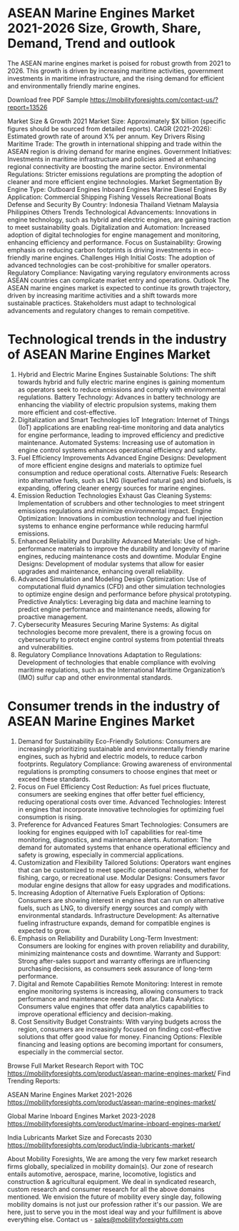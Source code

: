 # ASEAN Marine Engines Market 2021-2026  Size, Growth, Share, Demand, Trend and outlook
The ASEAN marine engines market is poised for robust growth from 2021 to 2026. This growth is driven by increasing maritime activities, government investments in maritime infrastructure, and the rising demand for efficient and environmentally friendly marine engines.


Download free PDF Sample https://mobilityforesights.com/contact-us/?report=13526 

Market Size & Growth
2021 Market Size: Approximately $X billion (specific figures should be sourced from detailed reports).
CAGR (2021-2026): Estimated growth rate of around X% per annum.
Key Drivers
Rising Maritime Trade: The growth in international shipping and trade within the ASEAN region is driving demand for marine engines.
Government Initiatives: Investments in maritime infrastructure and policies aimed at enhancing regional connectivity are boosting the marine sector.
Environmental Regulations: Stricter emissions regulations are prompting the adoption of cleaner and more efficient engine technologies.
Market Segmentation
By Engine Type:
Outboard Engines
Inboard Engines
Marine Diesel Engines
By Application:
Commercial Shipping
Fishing Vessels
Recreational Boats
Defense and Security
By Country:
Indonesia
Thailand
Vietnam
Malaysia
Philippines
Others
Trends
Technological Advancements: Innovations in engine technology, such as hybrid and electric engines, are gaining traction to meet sustainability goals.
Digitalization and Automation: Increased adoption of digital technologies for engine management and monitoring, enhancing efficiency and performance.
Focus on Sustainability: Growing emphasis on reducing carbon footprints is driving investments in eco-friendly marine engines.
Challenges
High Initial Costs: The adoption of advanced technologies can be cost-prohibitive for smaller operators.
Regulatory Compliance: Navigating varying regulatory environments across ASEAN countries can complicate market entry and operations.
Outlook
The ASEAN marine engines market is expected to continue its growth trajectory, driven by increasing maritime activities and a shift towards more sustainable practices. Stakeholders must adapt to technological advancements and regulatory changes to remain competitive.

# Technological trends in the industry of ASEAN Marine Engines Market
1. Hybrid and Electric Marine Engines
Sustainable Solutions: The shift towards hybrid and fully electric marine engines is gaining momentum as operators seek to reduce emissions and comply with environmental regulations.
Battery Technology: Advances in battery technology are enhancing the viability of electric propulsion systems, making them more efficient and cost-effective.
2. Digitalization and Smart Technologies
IoT Integration: Internet of Things (IoT) applications are enabling real-time monitoring and data analytics for engine performance, leading to improved efficiency and predictive maintenance.
Automated Systems: Increasing use of automation in engine control systems enhances operational efficiency and safety.
3. Fuel Efficiency Improvements
Advanced Engine Designs: Development of more efficient engine designs and materials to optimize fuel consumption and reduce operational costs.
Alternative Fuels: Research into alternative fuels, such as LNG (liquefied natural gas) and biofuels, is expanding, offering cleaner energy sources for marine engines.
4. Emission Reduction Technologies
Exhaust Gas Cleaning Systems: Implementation of scrubbers and other technologies to meet stringent emissions regulations and minimize environmental impact.
Engine Optimization: Innovations in combustion technology and fuel injection systems to enhance engine performance while reducing harmful emissions.
5. Enhanced Reliability and Durability
Advanced Materials: Use of high-performance materials to improve the durability and longevity of marine engines, reducing maintenance costs and downtime.
Modular Engine Designs: Development of modular systems that allow for easier upgrades and maintenance, enhancing overall reliability.
6. Advanced Simulation and Modeling
Design Optimization: Use of computational fluid dynamics (CFD) and other simulation technologies to optimize engine design and performance before physical prototyping.
Predictive Analytics: Leveraging big data and machine learning to predict engine performance and maintenance needs, allowing for proactive management.
7. Cybersecurity Measures
Securing Marine Systems: As digital technologies become more prevalent, there is a growing focus on cybersecurity to protect engine control systems from potential threats and vulnerabilities.
8. Regulatory Compliance Innovations
Adaptation to Regulations: Development of technologies that enable compliance with evolving maritime regulations, such as the International Maritime Organization’s (IMO) sulfur cap and other environmental standards.

# Consumer trends in the industry of ASEAN Marine Engines Market
1. Demand for Sustainability
Eco-Friendly Solutions: Consumers are increasingly prioritizing sustainable and environmentally friendly marine engines, such as hybrid and electric models, to reduce carbon footprints.
Regulatory Compliance: Growing awareness of environmental regulations is prompting consumers to choose engines that meet or exceed these standards.
2. Focus on Fuel Efficiency
Cost Reduction: As fuel prices fluctuate, consumers are seeking engines that offer better fuel efficiency, reducing operational costs over time.
Advanced Technologies: Interest in engines that incorporate innovative technologies for optimizing fuel consumption is rising.
3. Preference for Advanced Features
Smart Technologies: Consumers are looking for engines equipped with IoT capabilities for real-time monitoring, diagnostics, and maintenance alerts.
Automation: The demand for automated systems that enhance operational efficiency and safety is growing, especially in commercial applications.
4. Customization and Flexibility
Tailored Solutions: Operators want engines that can be customized to meet specific operational needs, whether for fishing, cargo, or recreational use.
Modular Designs: Consumers favor modular engine designs that allow for easy upgrades and modifications.
5. Increasing Adoption of Alternative Fuels
Exploration of Options: Consumers are showing interest in engines that can run on alternative fuels, such as LNG, to diversify energy sources and comply with environmental standards.
Infrastructure Development: As alternative fueling infrastructure expands, demand for compatible engines is expected to grow.
6. Emphasis on Reliability and Durability
Long-Term Investment: Consumers are looking for engines with proven reliability and durability, minimizing maintenance costs and downtime.
Warranty and Support: Strong after-sales support and warranty offerings are influencing purchasing decisions, as consumers seek assurance of long-term performance.
7. Digital and Remote Capabilities
Remote Monitoring: Interest in remote engine monitoring systems is increasing, allowing consumers to track performance and maintenance needs from afar.
Data Analytics: Consumers value engines that offer data analytics capabilities to improve operational efficiency and decision-making.
8. Cost Sensitivity
Budget Constraints: With varying budgets across the region, consumers are increasingly focused on finding cost-effective solutions that offer good value for money.
Financing Options: Flexible financing and leasing options are becoming important for consumers, especially in the commercial sector.

Browse Full Market Research Report with TOC https://mobilityforesights.com/product/asean-marine-engines-market/ 
Find Trending Reports:

ASEAN Marine Engines Market 2021-2026 https://mobilityforesights.com/product/asean-marine-engines-market/ 

Global Marine Inboard Engines Market 2023-2028 https://mobilityforesights.com/product/marine-inboard-engines-market/ 

India Lubricants Market Size and Forecasts 2030 https://mobilityforesights.com/product/india-lubricants-market/ 


About Mobility Foresights,
We are among the very few market research firms globally, specialized in mobility domain(s). Our zone of research entails automotive, aerospace, marine, locomotive, logistics and construction & agricultural equipment. We deal in syndicated research, custom research and consumer research for all the above domains mentioned.
We envision the future of mobility every single day, following mobility domains is not just our profession rather it's our passion. We are here, just to serve you in the most ideal way and your fulfillment is above everything else. Contact us -  sales@mobilityforesights.com 







